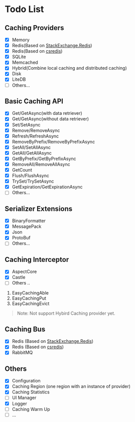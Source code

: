 # Todo List

## Caching Providers

- [x] Memory
- [x] Redis(Based on [StackExchange.Redis](https://github.com/StackExchange/StackExchange.Redis))
- [x] Redis(Based on [csredis](https://github.com/2881099/csredis))
- [x] SQLite
- [x] Memcached
- [x] Hybrid(Combine local caching and distributed caching)
- [x] Disk
- [x] LiteDB
- [ ] Others...

## Basic Caching API

- [x] Get/GetAsync(with data retriever)
- [x] Get/GetAsync(without data retriever)
- [x] Set/SetAsync
- [x] Remove/RemoveAsync
- [x] Refresh/RefreshAsync
- [x] RemoveByPrefix/RemoveByPrefixAsync
- [x] SetAll/SetAllAsync
- [x] GetAll/GetAllAsync
- [x] GetByPrefix/GetByPrefixAsync
- [x] RemoveAll/RemoveAllAsync
- [x] GetCount
- [x] Flush/FlushAsync
- [x] TrySet/TrySetAsync
- [x] GetExpiration/GetExpirationAsync
- [ ] Others...

## Serializer Extensions 

- [x] BinaryFormatter
- [x] MessagePack
- [x] Json
- [x] ProtoBuf
- [ ] Others...

## Caching Interceptor

- [x] AspectCore
- [x] Castle
- [ ] Others ..
    
1. EasyCachingAble
2. EasyCachingPut
3. EasyCachingEvict

> Note: Not support Hybird Caching provider yet.

## Caching Bus

- [x] Redis (Based on [StackExchange.Redis](https://github.com/StackExchange/StackExchange.Redis))
- [x] Redis (Based on [csredis](https://github.com/2881099/csredis))
- [x] RabbitMQ 

## Others

- [x] Configuration
- [x] Caching Region (one region with an instance of provider)
- [x] Caching Statistics
- [ ] UI Manager
- [x] Logger
- [ ] Caching Warm Up 
- [ ] ...
